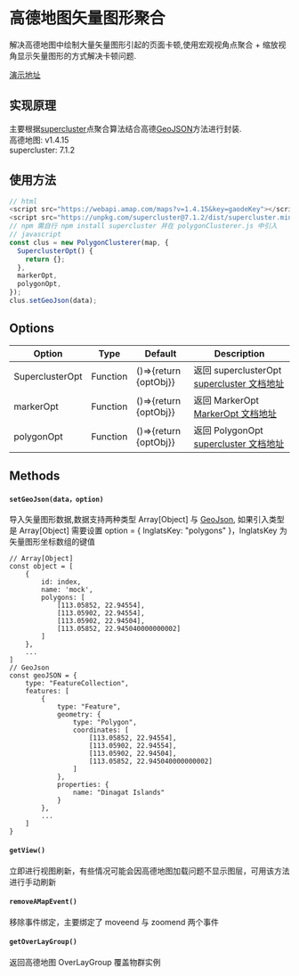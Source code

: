 # 高德地图矢量图形聚合

解决高德地图中绘制大量矢量图形引起的页面卡顿,使用宏观视角点聚合 + 缩放视角显示矢量图形的方式解决卡顿问题.

[演示地址](https://maxw2.github.io/amap-polygon-clusterer/)

## 实现原理
主要根据[supercluster](https://github.com/mapbox/supercluster)点聚合算法结合高德[GeoJSON](https://lbs.amap.com/api/javascript-api/guide/overlays/overlaygroup)方法进行封装.  
高德地图: v1.4.15  
supercluster: 7.1.2


## 使用方法

```js
// html
<script src="https://webapi.amap.com/maps?v=1.4.15&key=gaodeKey"></script> 
<script src="https://unpkg.com/supercluster@7.1.2/dist/supercluster.min.js"></script>
// npm 需自行 npm install supercluster 并在 polygonClusterer.js 中引入
// javascript
const clus = new PolygonClusterer(map, {
  SuperclusterOpt() {
    return {};
  },
  markerOpt,
  polygonOpt,
});
clus.setGeoJson(data);
```

## Options

| Option          | Type     | Default               | Description                                                                                               |
| --------------- | -------- | --------------------- | ----------------------------------------------------------------------------------------------------------|
| SuperclusterOpt | Function | ()=>{return {optObj}} | 返回 superclusterOpt [supercluster 文档地址](https://github.com/mapbox/supercluster)                       |
| markerOpt       | Function | ()=>{return {optObj}} | 返回 MarkerOpt [MarkerOpt 文档地址](https://lbs.amap.com/api/javascript-api/reference/overlay#marker)      |
| polygonOpt      | Function | ()=>{return {optObj}} | 返回 PolygonOpt [supercluster 文档地址](https://lbs.amap.com/api/javascript-api/reference/overlay#polygon) |

## Methods

#### `setGeoJson(data，option)`

导入矢量图形数据,数据支持两种类型 Array[Object] 与 [GeoJson](https://geojson.org/), 如果引入类型是 Array[Object] 需要设置 option = { lnglatsKey: "polygons" }，lnglatsKey 为矢量图形坐标数组的键值

```
// Array[Object]
const object = [
    {
        id: index,
        name: 'mock',
        polygons: [
            [113.05852, 22.94554],
            [113.05902, 22.94554],
            [113.05902, 22.94504],
            [113.05852, 22.945040000000002]
        ]
    },
    ...
]
// GeoJson
const geoJSON = {
    type: "FeatureCollection",
    features: [
        {
            type: "Feature",
            geometry: {
                type: "Polygon",
                coordinates: [
                    [113.05852, 22.94554],
                    [113.05902, 22.94554],
                    [113.05902, 22.94504],
                    [113.05852, 22.945040000000002]
                ]
            },
            properties: {
                name: "Dinagat Islands"
            }
        },
        ...
    ]
}

```

#### `getView()`

立即进行视图刷新，有些情况可能会因高德地图加载问题不显示图层，可用该方法进行手动刷新

#### `removeAMapEvent()`

移除事件绑定，主要绑定了 moveend 与 zoomend 两个事件

#### `getOverLayGroup()`

返回高德地图 OverLayGroup 覆盖物群实例


